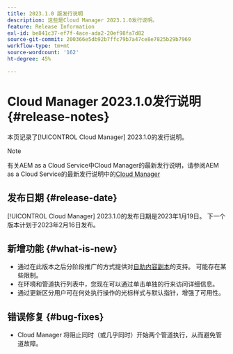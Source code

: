```yaml
---
title: 2023.1.0 版发行说明
description: 这些是Cloud Manager 2023.1.0发行说明。
feature: Release Information
exl-id: be841c37-ef7f-4ace-ada2-20ef98fa7d82
source-git-commit: 200366e5db92b7ffc79b7a47ce8e7825b29b7969
workflow-type: tm+mt
source-wordcount: '162'
ht-degree: 45%

---
```


# Cloud Manager 2023.1.0发行说明 {#release-notes}

本页记录了[!UICONTROL Cloud Manager] 2023.1.0的发行说明。

>[!NOTE]
>
>有关AEM as a Cloud Service中Cloud Manager的最新发行说明，请参阅AEM as a Cloud Service的最新发行说明中的[Cloud Manager](https://experienceleague.adobe.com/docs/experience-manager-cloud-service/content/implementing/using-cloud-manager/release-notes-cloud-manager/release-notes-cm-current.html)

## 发布日期 {#release-date}

[!UICONTROL Cloud Manager] 2023.1.0的发布日期是2023年1月19日。 下一个版本计划于2023年2月16日发布。

## 新增功能 {#what-is-new}

* 通过在此版本之后分阶段推广的方式提供对[自助内容副本](/help/using/content-copy.md)的支持。 可能存在某些限制。
* 在环境和管道执行列表中，您现在可以通过单击单独的行来访问详细信息。
* 通过更新区分用户可在何处执行操作的光标样式与默认指针，增强了可用性。

## 错误修复 {#bug-fixes}

* Cloud Manager 将阻止同时（或几乎同时）开始两个管道执行，从而避免管道故障。
